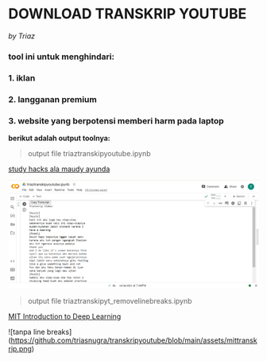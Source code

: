 # DOWNLOAD TRANSKRIP YOUTUBE 
_by Triaz_
### tool ini untuk menghindari:
### 1. iklan 
### 2. langganan premium
### 3. website yang berpotensi memberi harm pada laptop


  
  **berikut adalah output toolnya:**
> output file triaztranskipyoutube.ipynb

[study hacks ala maudy ayunda](https://www.youtube.com/watch?v=OIa5zbXbiqo)
 
![dengan line breaks](https://github.com/triasnugra/transkripyoutube/blob/main/assets/maudytranskrip.png)


  
> output file triaztranskipyt_removelinebreaks.ipynb

[MIT Introduction to Deep Learning](https://www.youtube.com/watch?v=ErnWZxJovaM)
 
![tanpa line breaks] (https://github.com/triasnugra/transkripyoutube/blob/main/assets/mittranskrip.png)
